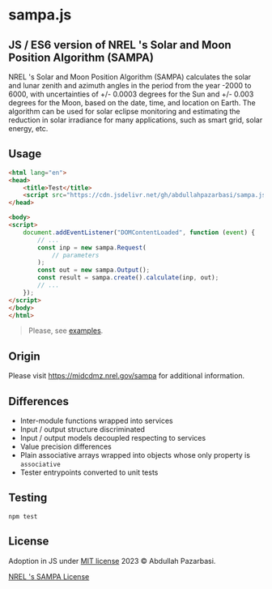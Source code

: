 # sampa.js

## JS / ES6 version of NREL 's Solar and Moon Position Algorithm (SAMPA)

NREL 's Solar and Moon Position Algorithm (SAMPA) calculates the solar and lunar zenith and azimuth angles in the period from the year -2000 to 6000, with uncertainties of +/- 0.0003 degrees for the Sun and +/- 0.003 degrees for the Moon, based on the date, time, and location on Earth. The algorithm can be used for solar eclipse monitoring and estimating the reduction in solar irradiance for many applications, such as smart grid, solar energy, etc.

## Usage

```html
<html lang="en">
<head>
    <title>Test</title>
    <script src="https://cdn.jsdelivr.net/gh/abdullahpazarbasi/sampa.js@1.0.0/dist/sampa.min.js"></script>
</head>

<body>
<script>
    document.addEventListener("DOMContentLoaded", function (event) {
        // ...
        const inp = new sampa.Request(
            // parameters
        );
        const out = new sampa.Output();
        const result = sampa.create().calculate(inp, out);
        // ...
    });
</script>
</body>
</html>
```

> Please, see [examples](/examples).

## Origin

Please visit https://midcdmz.nrel.gov/sampa for additional information.

## Differences

- Inter-module functions wrapped into services
- Input / output structure discriminated
- Input / output models decoupled respecting to services
- Value precision differences
- Plain associative arrays wrapped into objects whose only property is `associative`
- Tester entrypoints converted to unit tests

## Testing

```shell
npm test
```

## License

Adoption in JS under [MIT license](/LICENSE) 2023 © Abdullah Pazarbasi.

[NREL 's SAMPA License](https://midcdmz.nrel.gov/sampa/#license)
